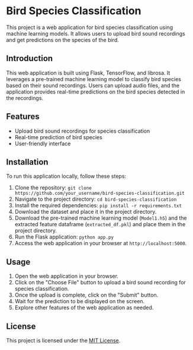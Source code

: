 # Bird Species Classification

This project is a web application for bird species classification using machine learning models. It allows users to upload bird sound recordings and get predictions on the species of the bird.

## Introduction

This web application is built using Flask, TensorFlow, and librosa. It leverages a pre-trained machine learning model to classify bird species based on their sound recordings. Users can upload audio files, and the application provides real-time predictions on the bird species detected in the recordings.

## Features

- Upload bird sound recordings for species classification
- Real-time prediction of bird species
- User-friendly interface

## Installation

To run this application locally, follow these steps:

1. Clone the repository: `git clone https://github.com/your_username/bird-species-classification.git`
2. Navigate to the project directory: `cd bird-species-classification`
3. Install the required dependencies: `pip install -r requirements.txt`
4. Download the dataset and place it in the project directory.
5. Download the pre-trained machine learning model (`Model1.h5`) and the extracted feature dataframe (`extracted_df.pkl`) and place them in the project directory.
6. Run the Flask application: `python app.py`
7. Access the web application in your browser at `http://localhost:5000`.

## Usage

1. Open the web application in your browser.
2. Click on the "Choose File" button to upload a bird sound recording for species classification.
3. Once the upload is complete, click on the "Submit" button.
4. Wait for the prediction to be displayed on the screen.
5. Explore other features of the web application as needed.

## License

This project is licensed under the [MIT License](LICENSE).
